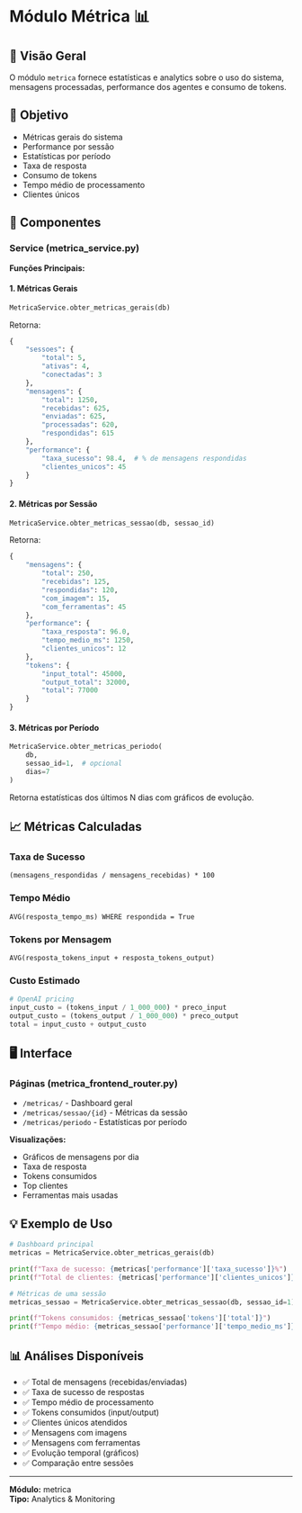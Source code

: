 # Módulo Métrica 📊

## 📖 Visão Geral

O módulo `metrica` fornece estatísticas e analytics sobre o uso do sistema, mensagens processadas, performance dos agentes e consumo de tokens.

## 🎯 Objetivo

- Métricas gerais do sistema
- Performance por sessão
- Estatísticas por período
- Taxa de resposta
- Consumo de tokens
- Tempo médio de processamento
- Clientes únicos

## 📂 Componentes

### Service (metrica_service.py)

**Funções Principais:**

#### **1. Métricas Gerais**
```python
MetricaService.obter_metricas_gerais(db)
```

Retorna:
```python
{
    "sessoes": {
        "total": 5,
        "ativas": 4,
        "conectadas": 3
    },
    "mensagens": {
        "total": 1250,
        "recebidas": 625,
        "enviadas": 625,
        "processadas": 620,
        "respondidas": 615
    },
    "performance": {
        "taxa_sucesso": 98.4,  # % de mensagens respondidas
        "clientes_unicos": 45
    }
}
```

#### **2. Métricas por Sessão**
```python
MetricaService.obter_metricas_sessao(db, sessao_id)
```

Retorna:
```python
{
    "mensagens": {
        "total": 250,
        "recebidas": 125,
        "respondidas": 120,
        "com_imagem": 15,
        "com_ferramentas": 45
    },
    "performance": {
        "taxa_resposta": 96.0,
        "tempo_medio_ms": 1250,
        "clientes_unicos": 12
    },
    "tokens": {
        "input_total": 45000,
        "output_total": 32000,
        "total": 77000
    }
}
```

#### **3. Métricas por Período**
```python
MetricaService.obter_metricas_periodo(
    db,
    sessao_id=1,  # opcional
    dias=7
)
```

Retorna estatísticas dos últimos N dias com gráficos de evolução.

## 📈 Métricas Calculadas

### Taxa de Sucesso
```
(mensagens_respondidas / mensagens_recebidas) * 100
```

### Tempo Médio
```
AVG(resposta_tempo_ms) WHERE respondida = True
```

### Tokens por Mensagem
```
AVG(resposta_tokens_input + resposta_tokens_output)
```

### Custo Estimado
```python
# OpenAI pricing
input_custo = (tokens_input / 1_000_000) * preco_input
output_custo = (tokens_output / 1_000_000) * preco_output
total = input_custo + output_custo
```

## 🖥️ Interface

### Páginas (metrica_frontend_router.py)

- `/metricas/` - Dashboard geral
- `/metricas/sessao/{id}` - Métricas da sessão
- `/metricas/periodo` - Estatísticas por período

**Visualizações:**
- Gráficos de mensagens por dia
- Taxa de resposta
- Tokens consumidos
- Top clientes
- Ferramentas mais usadas

## 💡 Exemplo de Uso

```python
# Dashboard principal
metricas = MetricaService.obter_metricas_gerais(db)

print(f"Taxa de sucesso: {metricas['performance']['taxa_sucesso']}%")
print(f"Total de clientes: {metricas['performance']['clientes_unicos']}")

# Métricas de uma sessão
metricas_sessao = MetricaService.obter_metricas_sessao(db, sessao_id=1)

print(f"Tokens consumidos: {metricas_sessao['tokens']['total']}")
print(f"Tempo médio: {metricas_sessao['performance']['tempo_medio_ms']}ms")
```

## 📊 Análises Disponíveis

- ✅ Total de mensagens (recebidas/enviadas)
- ✅ Taxa de sucesso de respostas
- ✅ Tempo médio de processamento
- ✅ Tokens consumidos (input/output)
- ✅ Clientes únicos atendidos
- ✅ Mensagens com imagens
- ✅ Mensagens com ferramentas
- ✅ Evolução temporal (gráficos)
- ✅ Comparação entre sessões

---

**Módulo:** metrica  
**Tipo:** Analytics & Monitoring

